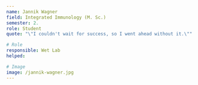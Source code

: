 ```yaml
---
name: Jannik Wagner 
field: Integrated Immunology (M. Sc.)
semester: 2.
role: Student
quote: "\"I couldn't wait for success, so I went ahead without it.\""

# Role
responsible: Wet Lab 
helped:

# Image
image: /jannik-wagner.jpg
---
```

